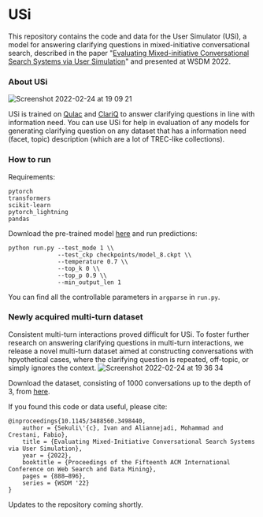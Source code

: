 # USi
This repository contains the code and data for the User Simulator (USi), a model for answering clarifying questions in mixed-initiative conversational search, described in the paper "[Evaluating Mixed-initiative Conversational Search Systems via User Simulation](https://dl.acm.org/doi/abs/10.1145/3488560.3498440)" and presented at WSDM 2022.

### About USi
![Screenshot 2022-02-24 at 19 09 21](https://user-images.githubusercontent.com/9115027/155590977-221fd0d4-1f91-4bca-8dc3-2b5dccedbc09.png)

USi is trained on [Qulac](https://github.com/aliannejadi/qulac/) and [ClariQ](https://github.com/aliannejadi/ClariQ) to answer clarifying questions in line with information need. 
You can use USi for help in evaluation of any models for generating clarifying question on any dataset that has a information need (facet, topic) description (which are a lot of TREC-like collections).

### How to run
Requirements:
```
pytorch
transformers
scikit-learn
pytorch_lightning
pandas
```

Download the pre-trained model [here](https://drive.google.com/drive/folders/11HgvOAXWGpNjg1NxBxOD_tFKkXuhJ7RS?usp=sharing) and run predictions:
```
python run.py --test_mode 1 \\
              --test_ckp checkpoints/model_8.ckpt \\
              --temperature 0.7 \\
              --top_k 0 \\
              --top_p 0.9 \\
              --min_output_len 1
```
You can find all the controllable parameters in `argparse` in `run.py`.

### Newly acquired multi-turn dataset

Consistent multi-turn interactions proved difficult for USi. To foster further research on answering clarifying questions in multi-turn interactions, we release a novel multi-turn dataset aimed at constructing conversations with hpyothetical cases, where the clarifying question is repeated, off-topic, or simply ignores the context. 
![Screenshot 2022-02-24 at 19 36 34](https://user-images.githubusercontent.com/9115027/155594885-e1c0d041-b4af-48cc-9dff-72c7b27cabdf.png)

Download the dataset, consisting of 1000 conversations up to the depth of 3, from [here](https://drive.google.com/drive/folders/11HgvOAXWGpNjg1NxBxOD_tFKkXuhJ7RS?usp=sharing).

If you found this code or data useful, please cite:
```
@inproceedings{10.1145/3488560.3498440,
    author = {Sekuli\'{c}, Ivan and Aliannejadi, Mohammad and Crestani, Fabio},
    title = {Evaluating Mixed-Initiative Conversational Search Systems via User Simulation},
    year = {2022},
    booktitle = {Proceedings of the Fifteenth ACM International Conference on Web Search and Data Mining},
    pages = {888–896},
    series = {WSDM '22}
}
```

Updates to the repository coming shortly.
